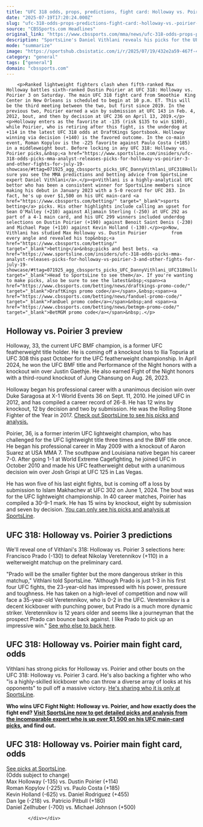 ```yaml
---
title: "UFC 318 odds, props, predictions, fight card: Holloway vs. Poirier 3 picks from proven MMA expert"
date: "2025-07-19T17:20:24.000Z"
slug: "ufc-318-odds-props-predictions-fight-card:-holloway-vs.-poirier-3-picks-from-proven-mma-expert"
source: "CBSSports.com Headlines"
original_link: "https://www.cbssports.com/mma/news/ufc-318-odds-props-predictions-fight-card-holloway-vs-poirier-3-picks-from-proven-mma-expert/"
description: "SportsLine's Daniel Vithlani reveals his picks for the UFC 318 fight card from Smoothie King Center in New Orleans on Saturday"
mode: "summarize"
image: "https://sportshub.cbsistatic.com/i/r/2025/07/19/432e2a59-467f-4ceb-a4db-47d6fbcf22be/thumbnail/1200x675/5f3e62df82b4db068559afb3772944fd/max-holloway-ufc-mma-getty-images.jpg"
category: "general"
tags: ["general"]
domain: "cbssports.com"
---
```

<div id="readability-page-1" class="page"><div>
        
        
                            
                
        <p>Ranked lightweight fighters clash when fifth-ranked Max Holloway battles sixth-ranked Dustin Poirier at UFC 318: Holloway vs. Poirier 3 on Saturday. The main UFC 318 fight card from Smoothie  King Center in New Orleans is scheduled to begin at 10 p.m. ET. This will be the third meeting between the two, but first since 2019. In the previous two, Poirier earned a win by submission at UFC 143 in Feb. 4, 2012, bout, and then by decision at UFC 236 on April 13, 2019.</p><p>Holloway enters as the favorite at -135 (risk $135 to win $100), while Poirier, who is retiring after this fight, is the underdog at +114 in the latest UFC 318 odds at DraftKings Sportsbook. Holloway winning via decision (+140) is the favored outcome. In the co-main event, Roman Kopylov is the -225 favorite against Paulo Costa (+185) in a middleweight bout. Before locking in any UFC 318: Holloway vs. Poirier picks,&nbsp;<a href="https://www.sportsline.com/insiders/ufc-318-odds-picks-mma-analyst-releases-picks-for-holloway-vs-poirier-3-and-other-fights-for-july-19-showcase/#ttag=071925_agg_cbssports_picks_UFC_DannyVithlani_UFC318HollowayPoirier">make sure you see the MMA predictions and betting advice from SportsLine expert Daniel Vithlani</a>.</p><p>Vithlani is a highly-analytical UFC bettor who has been a consistent winner for SportsLine members since making his debut in January 2023 with a 5-0 record for UFC 283. In fact, he's up over $1,500 on his UFC main-card <a href="https://www.cbssports.com/betting/" target="_blank">sports betting</a> picks. His other highlights include calling an upset for Sean O'Malley (+210) against Aljamain Sterling (-250) at UFC 292 as part of a 4-1 main card, and his UFC 299 winners included underdog selections on Dustin Poirier (+190) against Benoit Saint Denis (-230) and Michael Page (+110) against Kevin Holland (-130).</p><p>Now, Vithlani has studied Max Holloway vs. Dustin Poirier         from every angle and revealed his top&nbsp;<a href="https://www.cbssports.com/betting/" target="_blank">betting</a>&nbsp;picks and best bets. <a href="https://www.sportsline.com/insiders/ufc-318-odds-picks-mma-analyst-releases-picks-for-holloway-vs-poirier-3-and-other-fights-for-july-19-showcase/#ttag=071925_agg_cbssports_picks_UFC_DannyVithlani_UFC318HollowayPoirier" target="_blank">Head to SportsLine to see them</a>. If you're wanting to make picks, also be sure to see the latest&nbsp;<span><a href="https://www.cbssports.com/betting/news/draftkings-promo-code/" target="_blank">DraftKings promo code</a></span>,&nbsp;<span><a href="https://www.cbssports.com/betting/news/fanduel-promo-code/" target="_blank">FanDuel promo code</a></span>&nbsp;and <span><a href="https://www.cbssports.com/betting/news/betmgm-promo-code/" target="_blank">BetMGM promo code</a></span>&nbsp;.</p>
        

<h2>Holloway vs. Poirier 3 preview&nbsp;</h2><p>Holloway, 33, the current UFC BMF champion, is a former UFC featherweight title holder. He is coming off a knockout loss to Ilia Topuria at UFC 308 this past October for the UFC featherweight championship. In April 2024, he won the UFC BMF title and Performance of the Night honors with a knockout win over Justin Gaethje. He also earned Fight of the Night honors with a third-round knockout of Jung Chansung on Aug. 26, 2023. </p><p>Holloway began his professional career with a unanimous decision win over Duke Saragosa at X-1 World Events 36 on Sept. 11, 2010. He joined UFC in 2012, and has compiled a career record of 26-8. He has 12 wins by knockout, 12 by decision and two by submission. He was the Rolling Stone Fighter of the Year in 2017.&nbsp;<a href="https://www.sportsline.com/insiders/ufc-318-odds-picks-mma-analyst-releases-picks-for-holloway-vs-poirier-3-and-other-fights-for-july-19-showcase/#ttag=071925_agg_cbssports_picks_UFC_DannyVithlani_UFC318HollowayPoirier">Check out SportsLine to see his picks and analysis.</a></p><p>Poirier, 36, is a former interim UFC lightweight champion, who has challenged for the UFC lightweight title three times and the BMF title once. He began his professional career in May 2009 with a knockout of Aaron Suarez at USA MMA 7. The southpaw and Louisiana native began his career 7-0. After going 1-1 at World Extreme Cagefighting, he joined UFC in October 2010 and made his UFC featherweight debut with a unanimous decision win over Josh Grispi at UFC 125 in Las Vegas.</p>
        

<p>He has won five of his last eight fights, but is coming off a loss by submission to Islam Makhachev at UFC 302 on June 1, 2024. The bout was for the UFC lightweight championship. In 40 career matches, Poirier has compiled a 30-9-1 mark. He has 15 wins by knockout, eight by submission and seven by decision.&nbsp;<a href="https://www.sportsline.com/insiders/ufc-318-odds-picks-mma-analyst-releases-picks-for-holloway-vs-poirier-3-and-other-fights-for-july-19-showcase/#ttag=071925_agg_cbssports_picks_UFC_DannyVithlani_UFC318HollowayPoirier">You can only see his picks and analysis at SportsLine</a>.&nbsp;</p><h2>UFC 318: Holloway vs. Poirier 3 predictions</h2><p>We'll reveal one of Vithlani's 318: Holloway vs. Poirier 3 selections here: Francisco Prado (-130) to defeat Nikolay Veretennikov (+110) in a welterweight matchup on the preliminary card.</p><p>"Prado will be the smaller fighter but the more dangerous striker in this matchup," Vithlani told SportsLine. "Although Prado is just 1-3 in his first four UFC fights, the 23-year-old has impressed with his power, pressure and toughness. He has taken on a high-level of competition and now will face a 35-year-old Veretennikov, who is 0-2 in the UFC. Veretennikov is a decent kickboxer with punching power, but Prado is a much more dynamic striker. Veretennikov is 12 years older and seems like a journeyman that the prospect Prado can bounce back against. I like Prado to pick up an impressive win."&nbsp;<a href="https://www.sportsline.com/insiders/ufc-318-odds-picks-mma-analyst-releases-picks-for-holloway-vs-poirier-3-and-other-fights-for-july-19-showcase/#ttag=071925_agg_cbssports_picks_UFC_DannyVithlani_UFC318HollowayPoirier">See who else to back here</a>.</p>
        

<h2>UFC 318: Holloway vs. Poirier main fight card, odds</h2><p>Vithlani has strong picks for Holloway vs. Poirier and other bouts on the UFC 318: Holloway vs. Poirier 3 card. He's also backing a fighter who who "is a highly-skilled kickboxer who can throw a diverse array of looks at his opponents" to pull off a massive victory.&nbsp;<a href="https://www.sportsline.com/insiders/ufc-318-odds-picks-mma-analyst-releases-picks-for-holloway-vs-poirier-3-and-other-fights-for-july-19-showcase/#ttag=071925_agg_cbssports_picks_UFC_DannyVithlani_UFC318HollowayPoirier">He's sharing who it is only at SportsLine</a>.</p><p><strong>Who wins UFC Fight Night: Holloway vs. Poirier, and how exactly does the fight end?&nbsp;<a href="https://www.sportsline.com/insiders/ufc-318-odds-picks-mma-analyst-releases-picks-for-holloway-vs-poirier-3-and-other-fights-for-july-19-showcase/#ttag=071925_agg_cbssports_picks_UFC_DannyVithlani_UFC318HollowayPoirier">Visit SportsLine now to get detailed picks and analysis from the incomparable expert who is up over $1,500 on his UFC main-card picks</a>, and find out.</strong></p><h2>UFC 318: Holloway vs. Poirier main fight card, odds&nbsp;</h2><p><a href="https://www.sportsline.com/insiders/ufc-318-odds-picks-mma-analyst-releases-picks-for-holloway-vs-poirier-3-and-other-fights-for-july-19-showcase/#ttag=071925_agg_cbssports_picks_UFC_DannyVithlani_UFC318HollowayPoirier" target="_blank">See picks at SportsLine</a>.<br>(Odds subject to change)<br>Max Holloway (-135) vs. Dustin Poirier (+114)<br>Roman Kopylov (-225) vs. Paulo Costa (+185)<br>Kevin Holland (-625) vs. Daniel Rodriguez (+455)<br>Dan Ige (-218) vs. Patricio Pitbull (+180)<br>Daniel Zellhuber (-700) vs. Michael Johnson (+500)</p>
        




        
            </div></div>